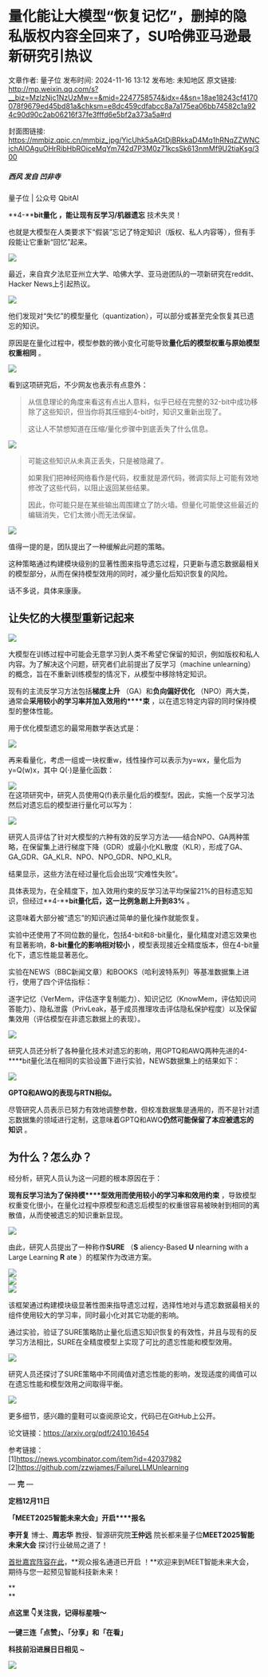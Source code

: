 # 量化能让大模型“恢复记忆”，删掉的隐私版权内容全回来了，SU哈佛亚马逊最新研究引热议

文章作者: 量子位
发布时间: 2024-11-16 13:12
发布地: 未知地区
原文链接: http://mp.weixin.qq.com/s?__biz=MzIzNjc1NzUzMw==&mid=2247758574&idx=4&sn=18ae18243cf4170078f9679ed45bd81a&chksm=e8dc459cdfabcc8a7a175ea06bb74582c1a924c90d90c2ab06216f37fe3fffd6e5bf2a373a5a#rd

封面图链接: https://mmbiz.qpic.cn/mmbiz_jpg/YicUhk5aAGtDjBRkkaD4Mq1hRNqZZWNCichAlOAguOHrRibHbROiceMqYm742d7P3M0z71kcsSk613nmMf9U2tiaKsg/300

##### 西风 发自 凹非寺  
量子位 | 公众号 QbitAI

**4-********bit量化** ，能让现有**反学习/机器遗忘** 技术失灵！

也就是大模型在人类要求下“假装”忘记了特定知识（版权、私人内容等），但有手段能让它重新“回忆”起来。

![](https://mmbiz.qpic.cn/mmbiz_gif/YicUhk5aAGtDjBRkkaD4Mq1hRNqZZWNCicUd7lwbMqfPmkvIRicMWB2y98wiatiasqVSdrtDDQWLGLDfj9v7QDFBq8A/640?wx_fmt=gif&from=appmsg)

最近，来自宾夕法尼亚州立大学、哈佛大学、亚马逊团队的一项新研究在reddit、Hacker News上引起热议。

![](https://mmbiz.qpic.cn/mmbiz_png/YicUhk5aAGtDjBRkkaD4Mq1hRNqZZWNCicwuIZNIbtVtms4YribYeXWHG1JmF2g4UNhE0MMhg8wvGW1pSJYPibWfyg/640?wx_fmt=png&from=appmsg)

他们发现对“失忆”的模型量化（quantization），可以部分或甚至完全恢复其已遗忘的知识。

原因是在量化过程中，模型参数的微小变化可能导致**量化后的模型权重与原始模型权重相同** 。

![](https://mmbiz.qpic.cn/mmbiz_png/YicUhk5aAGtDjBRkkaD4Mq1hRNqZZWNCicKwibMnulCaJ1SpibKhxH03bc396hgy6TpaYgnrPKOmIwtibHaDKsIsLCw/640?wx_fmt=png&from=appmsg)

看到这项研究后，不少网友也表示有点意外：

> 从信息理论的角度来看这有点出人意料，似乎已经在完整的32-bit中成功移除了这些知识，但当你将其压缩到4-bit时，知识又重新出现了。
>
> 这让人不禁想知道在压缩/量化步骤中到底丢失了什么信息。

![](https://mmbiz.qpic.cn/mmbiz_png/YicUhk5aAGtDjBRkkaD4Mq1hRNqZZWNCicXtvdqv9woT4ulW6WZGWydtr1aajSBRSpInfnSHNMvrUlL8eBnW8t0A/640?wx_fmt=png&from=appmsg)

> 可能这些知识从未真正丢失，只是被隐藏了。
>
> 如果我们把神经网络看作是代码，权重就是源代码，微调实际上可能有效地修改了这些代码，以阻止返回某些结果。
>
> 因此，你可能只是在某些输出周围建立了防火墙。但量化可能使这些最近的编辑消失，它们太微小而无法保留。

![](https://mmbiz.qpic.cn/mmbiz_png/YicUhk5aAGtDjBRkkaD4Mq1hRNqZZWNCic32xJ9icLjm02XFyTicxxq3z2A5ZGbH4Ro3sDXIFPPlrvptvoiaBjyFyvg/640?wx_fmt=png&from=appmsg)

值得一提的是，团队提出了一种缓解此问题的策略。

这种策略通过构建模块级别的显著性图来指导遗忘过程，只更新与遗忘数据最相关的模型部分，从而在保持模型效用的同时，减少量化后知识恢复的风险。

话不多说，具体来康康。

## 让失忆的大模型重新记起来

![](https://mmbiz.qpic.cn/mmbiz_png/YicUhk5aAGtDjBRkkaD4Mq1hRNqZZWNCicvDEVlNSeZXoIJp49C60k2ocY9gLUTuygZo7tFeoMxSP7AxmRQqFCIg/640?wx_fmt=png&from=appmsg)

大模型在训练过程中可能会无意学习到人类不希望它保留的知识，例如版权和私人内容。为了解决这个问题，研究者们此前提出了反学习（machine
unlearning）的概念，旨在不重新训练模型的情况下，从模型中移除特定知识。

现有的主流反学习方法包括**梯度上升** （GA）和**负向偏好优化** （NPO）两大类，通常会**采用较小的学习率并加入效用约****束**
，以在遗忘特定内容的同时保持模型的整体性能。

用于优化模型遗忘的最常用数学表达式是：

![](https://mmbiz.qpic.cn/mmbiz_png/YicUhk5aAGtDjBRkkaD4Mq1hRNqZZWNCiclXYTBbDRPgkIcFh9amviaYnlZzYnAokrEibzicfQmEn0Q8z3cP3jd3T2g/640?wx_fmt=png&from=appmsg)

再来看量化，考虑一组或一块权重w，线性操作可以表示为y=wx，量化后为y=Q(w)x，其中 Q(⋅)是量化函数：

![](https://mmbiz.qpic.cn/mmbiz_png/YicUhk5aAGtDjBRkkaD4Mq1hRNqZZWNCicdBHTUhJyTDdv1TZSib6nwriau1L8feia2Bft4EjdiaaObAgD24PANXG0qg/640?wx_fmt=png&from=appmsg)  
在这项研究中，研究人员使用Q(f)表示量化后的模型f。因此，实施一个反学习法然后对遗忘后的模型进行量化可以写为：

![](https://mmbiz.qpic.cn/mmbiz_png/YicUhk5aAGtDjBRkkaD4Mq1hRNqZZWNCicFlKC3vy8MasLqfxoxcqGHV7lzsicl77htnGDktygNRbSZq3S7vTVOJw/640?wx_fmt=png&from=appmsg)

研究人员评估了针对大模型的六种有效的反学习方法——结合NPO、GA两种策略，在保留集上进行梯度下降（GDR）或最小化KL散度（KLR），形成了GA、GA_GDR、GA_KLR、NPO、NPO_GDR、NPO_KLR。

结果显示，这些方法在经过量化后会出现“灾难性失败”。

具体表现为，在全精度下，加入效用约束的反学习法平均保留21%的目标遗忘知识，但经过**4-********bit量化后****，这一比例急剧上升到83%**
。

这意味着大部分被“遗忘”的知识通过简单的量化操作就能恢复。

实验中还使用了不同位数的量化，包括4-bit和8-bit量化，量化精度对遗忘效果也有显著影响，**8-bit量化的影响相对较小**
，模型表现接近全精度版本，但在4-bit量化下，遗忘性能显著恶化。

实验在NEWS（BBC新闻文章）和BOOKS（哈利波特系列）等基准数据集上进行，使用了四个评估指标：

逐字记忆（VerMem，评估逐字复制能力）、知识记忆（KnowMem，评估知识问答能力）、隐私泄露（PrivLeak，基于成员推理攻击评估隐私保护程度）以及保留集效用（评估模型在非遗忘数据上的表现）。

![](https://mmbiz.qpic.cn/mmbiz_png/YicUhk5aAGtDjBRkkaD4Mq1hRNqZZWNCiclK7kyPF1zzAUscqmoSH7mwVJI7SvbCZJ11ZjN7dvgfkCc28wN9yawA/640?wx_fmt=png&from=appmsg)

研究人员还分析了各种量化技术对遗忘的影响，用GPTQ和AWQ两种先进的4-****bit量化法在相同的实验设置下进行实验，NEWS数据集上的结果如下：

![](https://mmbiz.qpic.cn/mmbiz_png/YicUhk5aAGtDjBRkkaD4Mq1hRNqZZWNCicsQMI22NSEUEIUFSaInqk4pMl0hQCicH5BYQj3B0gz1EfIUKMIiadQ3GA/640?wx_fmt=png&from=appmsg)

**GPTQ和AWQ的表现与RTN相似。**

尽管研究人员表示已努力有效地调整参数，但校准数据集是通用的，而不是针对遗忘数据集的领域进行定制，这意味着GPTQ和AWQ**仍****然可能保****留了本应被遗忘的知识**
。

## 为什么？怎么办？

经分析，研究人员认为这一问题的根本原因在于：

**现有反学习法为了保持模****型效用而使用较小的学习率和效用约束**
，导致模型权重变化很小，在量化过程中原模型和遗忘后模型的权重很容易被映射到相同的离散值，从而使被遗忘的知识重新显现。

![](https://mmbiz.qpic.cn/mmbiz_png/YicUhk5aAGtDjBRkkaD4Mq1hRNqZZWNCic0buziawhaOURu90LpLwib2lQMIFfyok32V99fRzEEXlZoJhE2oVtvsYg/640?wx_fmt=png&from=appmsg)

由此，研究人员提出了一种称作**SURE** （**S** aliency-Based **U** nlearning with a Large
Learning **R** at**e** ）的框架作为改进方案。

![](https://mmbiz.qpic.cn/mmbiz_png/YicUhk5aAGtDjBRkkaD4Mq1hRNqZZWNCicg26YVVFjcrkVxqbZMDtV1vHPQyiazhkuS7X7Kicqxib2qz3mgeamOiccKQ/640?wx_fmt=png&from=appmsg)  
![](https://mmbiz.qpic.cn/mmbiz_png/YicUhk5aAGtDjBRkkaD4Mq1hRNqZZWNCic2QMic3OficRBPZW9QZtrCibt35vj1ClxflAB4YicpUqZBwEyvR7vpWETUw/640?wx_fmt=png&from=appmsg)  
![](https://mmbiz.qpic.cn/mmbiz_png/YicUhk5aAGtDjBRkkaD4Mq1hRNqZZWNCicCpPVFPCXe8ABEAsY1WkoP4X1hkqmEd6NQ2Pq1mNic5usV3uyQcoJRaw/640?wx_fmt=png&from=appmsg)

该框架通过构建模块级显著性图来指导遗忘过程，选择性地对与遗忘数据最相关的组件使用较大的学习率，同时最小化对其它功能的影响。

通过实验，验证了SURE策略防止量化后遗忘知识恢复的有效性，并且与现有的反学习方法相比，SURE在全精度模型上实现了可比的遗忘性能和模型效用。

![](https://mmbiz.qpic.cn/mmbiz_png/YicUhk5aAGtDjBRkkaD4Mq1hRNqZZWNCicKVQoEOgFkLKoiaxcNibw84r0U9gcC5tB6aKTlf29N7ClEl0iaXPicTXCJQ/640?wx_fmt=png&from=appmsg)

研究人员还探讨了SURE策略中不同阈值对遗忘性能的影响，发现适度的阈值可以在遗忘性能和模型效用之间取得平衡。

![](https://mmbiz.qpic.cn/mmbiz_png/YicUhk5aAGtDjBRkkaD4Mq1hRNqZZWNCicwEpdibwD7KZicEfXl5s3AsamzNL2Ilrsumt2e3UHEZC0eCeYgcjvc5Nw/640?wx_fmt=png&from=appmsg)

更多细节，感兴趣的童鞋可以查阅原论文，代码已在GitHub上公开。

论文链接：https://arxiv.org/pdf/2410.16454

参考链接：  
[1]https://news.ycombinator.com/item?id=42037982  
[2]https://github.com/zzwjames/FailureLLMUnlearning

— **完** —

**定档12月11日**

**「MEET2025智能未来大会」开启****报名**

**李开复** 博士、**周志华** 教授、智源研究院**王仲远** 院长都来量子位**MEET2025智能未来大会** 探讨行业破局之道了！

[首批嘉宾阵容在此](http://mp.weixin.qq.com/s?__biz=MzIzNjc1NzUzMw==&mid=2247757251&idx=2&sn=11dec7ffe71ebe12995699ca9fd33277&chksm=e8dc5ab1dfabd3a7f85258405138d5cfd9b0ae5853b1fea0b16638dd3686869d036a8b349d1f&scene=21#wechat_redirect)，**观众报名通道已开启
！**欢迎来到MEET智能未来大会，期待与您一起预见智能科技新未来！

**  
**

**点这里 👇关注我，记得标星哦～**

**一键三连「点赞」、「分享」和「在看」**

**科技前沿进展日日相见 ~**

![](https://mmbiz.qpic.cn/mmbiz_svg/g9RQicMD01M0tYoRQT2cMQRmPS5ZDyrrfzeksiay90KaDzlGBH61icqHxmgFKfvfXtVuwTHV740CDLAaXU1LIfZyoJEpYKcRIiaE/640?wx_fmt=svg)

